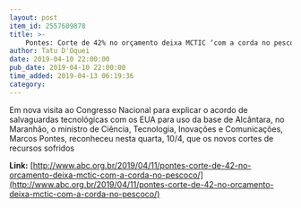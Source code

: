 ```yaml
---
layout: post
item_id: 2557609878
title: >-
    Pontes: Corte de 42% no orçamento deixa MCTIC ‘com a corda no pescoço’
author: Tatu D'Oquei
date: 2019-04-10 22:00:00
pub_date: 2019-04-10 22:00:00
time_added: 2019-04-13 06:19:36
category: 
---
```


Em nova visita ao Congresso Nacional para explicar o acordo de salvaguardas tecnológicas com os EUA para uso da base de Alcântara, no Maranhão, o ministro de Ciência, Tecnologia, Inovações e Comunicações, Marcos Pontes, reconheceu nesta quarta, 10/4, que os novos cortes de recursos sofridos

**Link:** [http://www.abc.org.br/2019/04/11/pontes-corte-de-42-no-orcamento-deixa-mctic-com-a-corda-no-pescoco/](http://www.abc.org.br/2019/04/11/pontes-corte-de-42-no-orcamento-deixa-mctic-com-a-corda-no-pescoco/)

